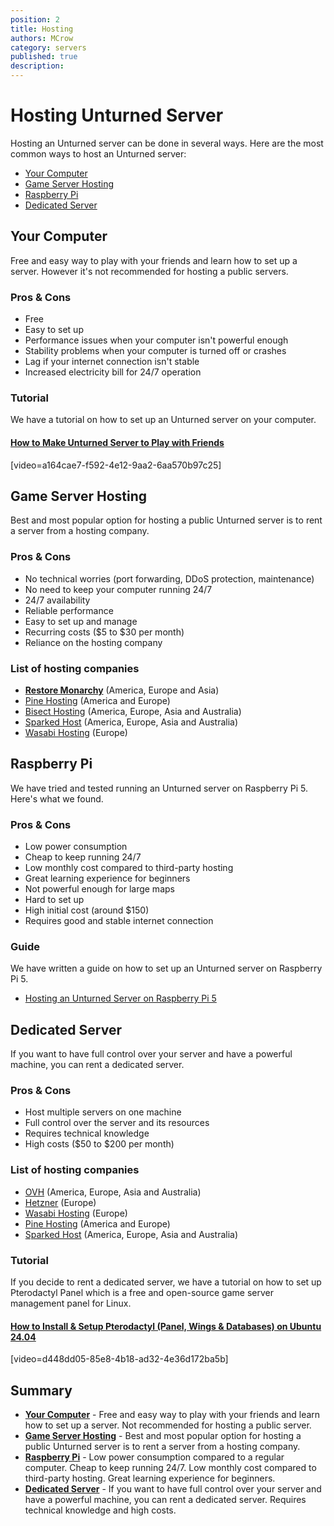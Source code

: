 ```yaml
---
position: 2
title: Hosting
authors: MCrow
category: servers
published: true
description: 
---
```


# Hosting Unturned Server
Hosting an Unturned server can be done in several ways. Here are the most common ways to host an Unturned server:
- [Your Computer](#your-computer)
- [Game Server Hosting](#game-server-hosting)
- [Raspberry Pi](#raspberry-pi)
- [Dedicated Server](#dedicated-server)

## Your Computer
Free and easy way to play with your friends and learn how to set up a server. However it's not recommended for hosting a public servers.

### Pros & Cons
<ul class="list-unstyled ps-0">
    <li class="text-success">
        <i class="bi bi-check2"></i>
        <span class="ms-2">Free</span>
    </li>
    <li class="text-success">
        <i class="bi bi-check2"></i>
        <span class="ms-2">Easy to set up</span>
    </li>
    <li class="text-danger">
        <i class="bi bi-x"></i>
        <span class="ms-2">Performance issues when your computer isn't powerful enough</span>
    </li>
    <li class="text-danger">
        <i class="bi bi-x"></i>
        <span class="ms-2">Stability problems when your computer is turned off or crashes</span>
    </li>
    <li class="text-danger">
        <i class="bi bi-x"></i>
        <span class="ms-2">Lag if your internet connection isn't stable</span>
    </li>
    <li class="text-danger">
        <i class="bi bi-x"></i>
        <span class="ms-2">Increased electricity bill for 24/7 operation</span>
    </li>
</ul>

### Tutorial
We have a tutorial on how to set up an Unturned server on your computer.
#### [How to Make Unturned Server to Play with Friends](https://www.youtube.com/watch?v=4m8FeIVf2N0)
[video=a164cae7-f592-4e12-9aa2-6aa570b97c25]

## Game Server Hosting
Best and most popular option for hosting a public Unturned server is to rent a server from a hosting company.

### Pros & Cons
<ul class="list-unstyled ps-0">
    <li class="text-success">
        <i class="bi bi-check2"></i>
        <span class="ms-2">No technical worries (port forwarding, DDoS protection, maintenance)</span>
    </li>
    <li class="text-success">
        <i class="bi bi-check2"></i>
        <span class="ms-2">No need to keep your computer running 24/7</span>
    </li>
    <li class="text-success">
        <i class="bi bi-check2"></i>
        <span class="ms-2">24/7 availability</span>
    </li>
    <li class="text-success">
        <i class="bi bi-check2"></i>
        <span class="ms-2">Reliable performance</span>
    </li>
    <li class="text-success">
        <i class="bi bi-check2"></i>
        <span class="ms-2">Easy to set up and manage</span>
    </li>
    <li class="text-danger">
        <i class="bi bi-x"></i>
        <span class="ms-2">Recurring costs ($5 to $30 per month)</span>
    </li>
    <li class="text-danger">
        <i class="bi bi-x"></i>
        <span class="ms-2">Reliance on the hosting company</span>
    </li>
</ul>

### List of hosting companies
- **[Restore Monarchy](/hosting)** (America, Europe and Asia)
- [Pine Hosting](https://pinehosting.com/) (America and Europe)
- [Bisect Hosting](https://www.bisecthosting.com/) (America, Europe, Asia and Australia)
- [Sparked Host](https://sparkedhost.com/unturned-hosting) (America, Europe, Asia and Australia)
- [Wasabi Hosting](https://wasabihosting.com/store/unturned) (Europe)

## Raspberry Pi
We have tried and tested running an Unturned server on Raspberry Pi 5. Here's what we found.

### Pros & Cons
<ul class="list-unstyled ps-0">
    <li class="text-success">
        <i class="bi bi-check2"></i>
        <span class="ms-2">Low power consumption</span>
    </li>
    <li class="text-success">
        <i class="bi bi-check2"></i>
        <span class="ms-2">Cheap to keep running 24/7</span>
    </li>
    <li class="text-success">
        <i class="bi bi-check2"></i>
        <span class="ms-2">Low monthly cost compared to third-party hosting</span>
    </li>
    <li class="text-success">
        <i class="bi bi-check2"></i>
        <span class="ms-2">Great learning experience for beginners</span>
    </li>
    <li class="text-danger">
        <i class="bi bi-x"></i>
        <span class="ms-2">Not powerful enough for large maps</span>
    </li>
    <li class="text-danger">
        <i class="bi bi-x"></i>
        <span class="ms-2">Hard to set up</span>
    </li>
    <li class="text-danger">
        <i class="bi bi-x"></i>
        <span class="ms-2">High initial cost (around $150)</span>
    </li>
    <li class="text-danger">
        <i class="bi bi-x"></i>
        <span class="ms-2">Requires good and stable internet connection</span>
    </li>
</ul>

### Guide
We have written a guide on how to set up an Unturned server on Raspberry Pi 5.
- [Hosting an Unturned Server on Raspberry Pi 5](https://restoremonarchy.com/servers/blog/untrpi01)

## Dedicated Server
If you want to have full control over your server and have a powerful machine, you can rent a dedicated server.

### Pros & Cons
<ul class="list-unstyled ps-0">
    <li class="text-success">
        <i class="bi bi-check2"></i>
        <span class="ms-2">Host multiple servers on one machine</span>
    </li>
    <li class="text-success">
        <i class="bi bi-check2"></i>
        <span class="ms-2">Full control over the server and its resources</span>
    </li>
    <li class="text-danger">
        <i class="bi bi-x"></i>
        <span class="ms-2">Requires technical knowledge</span>
    </li>
    <li class="text-danger">
        <i class="bi bi-x"></i>
        <span class="ms-2">High costs ($50 to $200 per month)</span>
    </li>
</ul>

### List of hosting companies
- [OVH](https://www.ovh.com/) (America, Europe, Asia and Australia)
- [Hetzner](https://www.hetzner.com/) (Europe)
- [Wasabi Hosting](https://wasabihosting.com/dedicated-servers) (Europe)
- [Pine Hosting](https://pinehosting.com/dedicated) (America and Europe)
- [Sparked Host](https://sparkedhost.com/dedicated-servers) (America, Europe, Asia and Australia)

### Tutorial
If you decide to rent a dedicated server, we have a tutorial on how to set up Pterodactyl Panel which is a free and open-source game server management panel for Linux.

#### [How to Install & Setup Pterodactyl (Panel, Wings & Databases) on Ubuntu 24.04](https://www.youtube.com/watch?v=4m8FeIVf2N0)  
[video=d448dd05-85e8-4b18-ad32-4e36d172ba5b]

## Summary
- **[Your Computer](#your-computer)** - Free and easy way to play with your friends and learn how to set up a server. Not recommended for hosting a public server.
- **[Game Server Hosting](#game-server-hosting)** - Best and most popular option for hosting a public Unturned server is to rent a server from a hosting company.
- **[Raspberry Pi](#raspberry-pi)** - Low power consumption compared to a regular computer. Cheap to keep running 24/7. Low monthly cost compared to third-party hosting. Great learning experience for beginners.
- **[Dedicated Server](#dedicated-server)** - If you want to have full control over your server and have a powerful machine, you can rent a dedicated server. Requires technical knowledge and high costs.